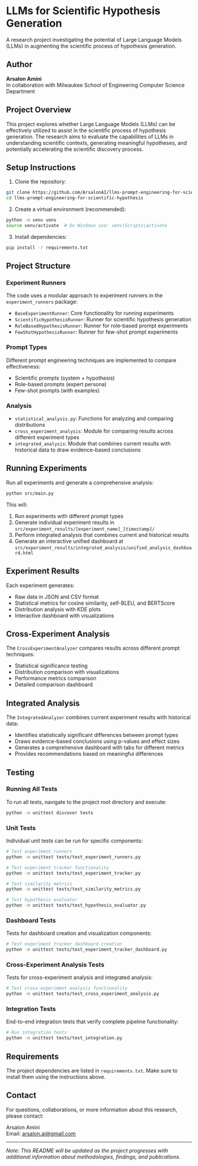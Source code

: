 # LLMs for Scientific Hypothesis Generation

A research project investigating the potential of Large Language Models (LLMs) in augmenting the scientific process of hypothesis generation.

## Author
**Arsalon Amini**  
In collaboration with Milwaukee School of Engineering Computer Science Department

## Project Overview
This project explores whether Large Language Models (LLMs) can be effectively utilized to assist in the scientific process of hypothesis generation. The research aims to evaluate the capabilities of LLMs in understanding scientific contexts, generating meaningful hypotheses, and potentially accelerating the scientific discovery process.

## Setup Instructions

1. Clone the repository:
```bash
git clone https://github.com/ArsalonAI/llms-prompt-engineering-for-scientific-hypothesis.git
cd llms-prompt-engineering-for-scientific-hypothesis
```

2. Create a virtual environment (recommended):
```bash
python -m venv venv
source venv/activate  # On Windows use: venv\Scripts\activate
```

3. Install dependencies:
```bash
pip install -r requirements.txt
```

## Project Structure

### Experiment Runners
The code uses a modular approach to experiment runners in the `experiment_runners` package:
- `BaseExperimentRunner`: Core functionality for running experiments
- `ScientificHypothesisRunner`: Runner for scientific hypothesis generation
- `RoleBasedHypothesisRunner`: Runner for role-based prompt experiments
- `FewShotHypothesisRunner`: Runner for few-shot prompt experiments

### Prompt Types
Different prompt engineering techniques are implemented to compare effectiveness:
- Scientific prompts (system + hypothesis)
- Role-based prompts (expert persona)
- Few-shot prompts (with examples)

### Analysis
- `statistical_analysis.py`: Functions for analyzing and comparing distributions
- `cross_experiment_analysis`: Module for comparing results across different experiment types
- `integrated_analysis`: Module that combines current results with historical data to draw evidence-based conclusions

## Running Experiments

Run all experiments and generate a comprehensive analysis:
```bash
python src/main.py
```

This will:
1. Run experiments with different prompt types
2. Generate individual experiment results in `src/experiment_results/[experiment_name]_[timestamp]/`
3. Perform integrated analysis that combines current and historical results
4. Generate an interactive unified dashboard at `src/experiment_results/integrated_analysis/unified_analysis_dashboard.html`

## Experiment Results
Each experiment generates:
- Raw data in JSON and CSV format
- Statistical metrics for cosine similarity, self-BLEU, and BERTScore
- Distribution analysis with KDE plots
- Interactive dashboard with visualizations

## Cross-Experiment Analysis
The `CrossExperimentAnalyzer` compares results across different prompt techniques:
- Statistical significance testing
- Distribution comparison with visualizations
- Performance metrics comparison
- Detailed comparison dashboard

## Integrated Analysis
The `IntegratedAnalyzer` combines current experiment results with historical data:
- Identifies statistically significant differences between prompt types
- Draws evidence-based conclusions using p-values and effect sizes
- Generates a comprehensive dashboard with tabs for different metrics
- Provides recommendations based on meaningful differences

## Testing

### Running All Tests

To run all tests, navigate to the project root directory and execute:

```bash
python -m unittest discover tests
```

### Unit Tests

Individual unit tests can be run for specific components:

```bash
# Test experiment runners
python -m unittest tests/test_experiment_runners.py

# Test experiment tracker functionality
python -m unittest tests/test_experiment_tracker.py

# Test similarity metrics
python -m unittest tests/test_similarity_metrics.py

# Test hypothesis evaluator
python -m unittest tests/test_hypothesis_evaluator.py
```

### Dashboard Tests

Tests for dashboard creation and visualization components:

```bash
# Test experiment tracker dashboard creation
python -m unittest tests/test_experiment_tracker_dashboard.py
```

### Cross-Experiment Analysis Tests

Tests for cross-experiment analysis and integrated analysis:

```bash
# Test cross-experiment analysis functionality
python -m unittest tests/test_cross_experiment_analysis.py
```

### Integration Tests

End-to-end integration tests that verify complete pipeline functionality:

```bash
# Run integration tests
python -m unittest tests/test_integration.py
```

## Requirements
The project dependencies are listed in `requirements.txt`. Make sure to install them using the instructions above.

## Contact
For questions, collaborations, or more information about this research, please contact:

Arsalon Amini  
Email: arsalon.ai@gmail.com

---
*Note: This README will be updated as the project progresses with additional information about methodologies, findings, and publications.*
